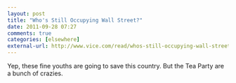 ```yaml
---
layout: post  
title: "Who's Still Occupying Wall Street?"  
date: 2011-09-28 07:27  
comments: true  
categories: [elsewhere]
external-url: http://www.vice.com/read/whos-still-occupying-wall-street  
---
```


Yep, these fine youths are going to save this country. But the Tea Party are a bunch of crazies.
